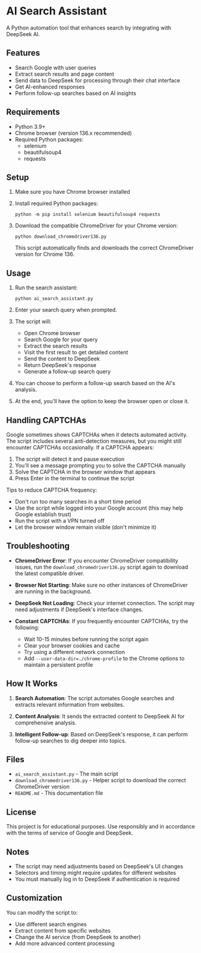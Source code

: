 # AI Search Assistant

A Python automation tool that enhances search by integrating with DeepSeek AI.

## Features

- Search Google with user queries
- Extract search results and page content
- Send data to DeepSeek for processing through their chat interface
- Get AI-enhanced responses
- Perform follow-up searches based on AI insights

## Requirements

- Python 3.9+
- Chrome browser (version 136.x recommended)
- Required Python packages:
  - selenium
  - beautifulsoup4
  - requests

## Setup

1. Make sure you have Chrome browser installed

2. Install required Python packages:
   ```
   python -m pip install selenium beautifulsoup4 requests
   ```

3. Download the compatible ChromeDriver for your Chrome version:
   ```
   python download_chromedriver136.py
   ```
   This script automatically finds and downloads the correct ChromeDriver version for Chrome 136.

## Usage

1. Run the search assistant:
   ```
   python ai_search_assistant.py
   ```

2. Enter your search query when prompted.

3. The script will:
   - Open Chrome browser
   - Search Google for your query
   - Extract the search results
   - Visit the first result to get detailed content
   - Send the content to DeepSeek
   - Return DeepSeek's response
   - Generate a follow-up search query

4. You can choose to perform a follow-up search based on the AI's analysis.

5. At the end, you'll have the option to keep the browser open or close it.

## Handling CAPTCHAs

Google sometimes shows CAPTCHAs when it detects automated activity. The script includes several anti-detection measures, but you might still encounter CAPTCHAs occasionally. If a CAPTCHA appears:

1. The script will detect it and pause execution
2. You'll see a message prompting you to solve the CAPTCHA manually
3. Solve the CAPTCHA in the browser window that appears
4. Press Enter in the terminal to continue the script

Tips to reduce CAPTCHA frequency:
- Don't run too many searches in a short time period
- Use the script while logged into your Google account (this may help Google establish trust)
- Run the script with a VPN turned off
- Let the browser window remain visible (don't minimize it)

## Troubleshooting

- **ChromeDriver Error**: If you encounter ChromeDriver compatibility issues, run the `download_chromedriver136.py` script again to download the latest compatible driver.

- **Browser Not Starting**: Make sure no other instances of ChromeDriver are running in the background.

- **DeepSeek Not Loading**: Check your internet connection. The script may need adjustments if DeepSeek's interface changes.

- **Constant CAPTCHAs**: If you frequently encounter CAPTCHAs, try the following:
  - Wait 10-15 minutes before running the script again
  - Clear your browser cookies and cache
  - Try using a different network connection
  - Add `--user-data-dir=./chrome-profile` to the Chrome options to maintain a persistent profile

## How It Works

1. **Search Automation**: The script automates Google searches and extracts relevant information from websites.

2. **Content Analysis**: It sends the extracted content to DeepSeek AI for comprehensive analysis.

3. **Intelligent Follow-up**: Based on DeepSeek's response, it can perform follow-up searches to dig deeper into topics.

## Files

- `ai_search_assistant.py` - The main script
- `download_chromedriver136.py` - Helper script to download the correct ChromeDriver version
- `README.md` - This documentation file

## License

This project is for educational purposes. Use responsibly and in accordance with the terms of service of Google and DeepSeek.

## Notes

- The script may need adjustments based on DeepSeek's UI changes
- Selectors and timing might require updates for different websites
- You must manually log in to DeepSeek if authentication is required

## Customization

You can modify the script to:
- Use different search engines
- Extract content from specific websites
- Change the AI service (from DeepSeek to another)
- Add more advanced content processing 